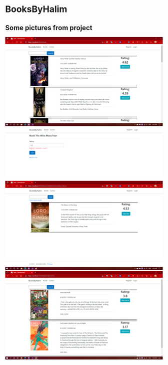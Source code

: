 # BooksByHalim

<h2> Some pictures from project </h2>

<img src="https://github.com/HalimBacic/BooksByHalim/blob/main/pic1.png?raw=true">
<img src="https://github.com/HalimBacic/BooksByHalim/blob/main/pic2.png?raw=true">
<img src="https://github.com/HalimBacic/BooksByHalim/blob/main/pic3.png?raw=true">
<img src="https://github.com/HalimBacic/BooksByHalim/blob/main/pic4.png?raw=true">




